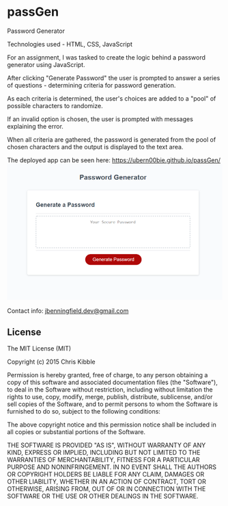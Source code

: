 # passGen
Password Generator

Technologies used - HTML, CSS, JavaScript

For an assignment, I was tasked to create the logic behind a password generator using JavaScript.

After clicking "Generate Password" the user is prompted to answer a series of questions - determining criteria for password generation.

As each criteria is determined, the user's choices are added to a "pool" of possible characters to randomize.

If an invalid option is chosen, the user is prompted with messages explaining the error. 

When all criteria are gathered, the password is generated from the pool of chosen characters and the output is displayed to the text area. 

The deployed app can be seen here: https://ubern00bie.github.io/passGen/
![Day Planner Demo](./assets/passGen.PNG)

Contact info: jbenningfield.dev@gmail.com

## License
 
The MIT License (MIT)

Copyright (c) 2015 Chris Kibble

Permission is hereby granted, free of charge, to any person obtaining a copy of this software and associated documentation files (the "Software"), to deal in the Software without restriction, including without limitation the rights to use, copy, modify, merge, publish, distribute, sublicense, and/or sell copies of the Software, and to permit persons to whom the Software is furnished to do so, subject to the following conditions:

The above copyright notice and this permission notice shall be included in all copies or substantial portions of the Software.

THE SOFTWARE IS PROVIDED "AS IS", WITHOUT WARRANTY OF ANY KIND, EXPRESS OR IMPLIED, INCLUDING BUT NOT LIMITED TO THE WARRANTIES OF MERCHANTABILITY, FITNESS FOR A PARTICULAR PURPOSE AND NONINFRINGEMENT. IN NO EVENT SHALL THE AUTHORS OR COPYRIGHT HOLDERS BE LIABLE FOR ANY CLAIM, DAMAGES OR OTHER LIABILITY, WHETHER IN AN ACTION OF CONTRACT, TORT OR OTHERWISE, ARISING FROM, OUT OF OR IN CONNECTION WITH THE SOFTWARE OR THE USE OR OTHER DEALINGS IN THE SOFTWARE.
